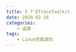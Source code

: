 ```yaml
---
title: 5.7 DTraceToolkit
date: 2020-02-16
categories:
    - 运维
tags:
    - Linux性能调优
---
```


<!-- more -->